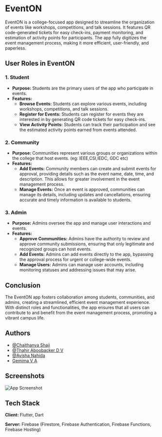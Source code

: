 # EventON

EventON is a college-focused app designed to streamline the organization of events like workshops, competitions, and talk sessions. It features QR code-generated tickets for easy check-ins, payment monitoring, and estimation of activity points for participants. The app fully digitizes the event management process, making it more efficient, user-friendly, and paperless.

## User Roles in EventON

### 1. Student
- **Purpose:** Students are the primary users of the app who participate in events.
- **Features:**
  - **Browse Events:** Students can explore various events, including workshops, competitions, and talk sessions.
  - **Register for Events:** Students can register for events they are interested in by generating QR code tickets for easy check-ins.
  - **View Activity Points:** Students can track their participation and see the estimated activity points earned from events attended.

### 2. Community
- **Purpose:** Communities represent various groups or organizations within the college that host events. (eg: IEEE,CSI,IEDC, GDC etc)
- **Features:**
  - **Add Events:** Community members can create and submit events for approval, providing details such as the event name, date, time, and description. This allows for greater involvement in the event management process.
  - **Manage Events:** Once an event is approved, communities can manage its details, including updates and cancellations, ensuring accurate and timely information is available to students.

### 3. Admin
- **Purpose:** Admins oversee the app and manage user interactions and events.
- **Features:**
  - **Approve Communities:** Admins have the authority to review and approve community submissions, ensuring that only legitimate and recognized groups can host events.
  - **Add Events:** Admins can add events directly to the app, bypassing the approval process for urgent or college-wide events.
  - **Manage Users:** Admins can manage user accounts, including monitoring statuses and addressing issues that may arise.

## Conclusion
The EventON app fosters collaboration among students, communities, and admins, creating a streamlined, efficient event management experience. With distinct roles and functionalities, the app ensures that all users can contribute to and benefit from the event management process, promoting a vibrant campus life.

## Authors

- [@Chaithanya Shaji](https://www.github.com/chaithanyashaji)
- [@Thahir Aboobacker D V](https://github.com/ThahirAboobacker)
- [@Ayisha Nahida](https://github.com/nahidaayisha)
- [Gemima V A](https://www.github.com/gemimav.a)


## Screenshots

![App Screenshot](https://via.placeholder.com/468x300?text=App+Screenshot+Here)


## Tech Stack

**Client:** Flutter, Dart

**Server:** Firebase (Firestore, Firebase Authentication, Firebase Functions, Firebase Hosting)


